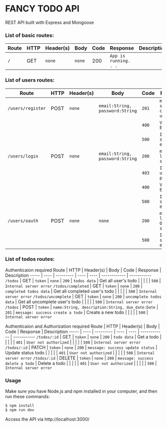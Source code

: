 # FANCY TODO API

REST API built with Express and Mongoose

### List of basic routes:
Route | HTTP | Header(s) | Body | Code | Response | Description
----- | ---- | --------- | ---- | ---- | ------------ | -----------
`/`| GET | `none` | `none` | 200 | `App is running. . .` |

### List of users routes:
Route | HTTP | Header(s) | Body | Code | Response | Description
----- | ---- | --------- | ---- | ---- | ------------ | -----------
`/users/register` | POST | `none` | `email:String, password:String` | `201` | `message: success create a user` | 
 | | | | | `400` | `Validation Error`
 | | | | | `500` | `Internal server error`
`/users/login` | POST | `none` | `email:String, password:String` | `200` | `message: login success` |
 | | | | | `403` | `Invalid username / password`
 | | | | | `400` | `Validation Error`
 | | | | | `500` | `Internal server error`
`/users/oauth` | POST | `none` | `none` | `200` | `message: login via OAuth success` |
 | | | | | `500` | `Internal server error`

### List of todos routes:
Authenticaion required
Route | HTTP | Header(s) | Body | Code | Response | Description
----- | ---- | --------- | ---- | ---- | ------------ | -----------
`/todos` | GET | `token` | `none` | `200` | `todos data` | Get all user's todo
 | | | | | `500` | `Internal server error`
 `/todos/completed` | GET | `token` | `none` | `200` | `completed todos data` | Get all completed user's todo
 | | | | | `500` | `Internal server error`
 `/todos/uncomplete` | GET | `token` | `none` | `200` | `uncomplete todos data` | Get all uncomplete user's todo
 | | | | | `500` | `Internal server error`
  `/todos` | POST | `token` | `name:String, description:String, due_date:Date` | `201` | `message: success create a todo` | Create a new todo
 | | | | | `500` | `Internal server error`

Authenticaion and Authorization required
Route | HTTP | Header(s) | Body | Code | Response | Description
----- | ---- | --------- | ---- | ---- | ------------ | -----------
`/todos/:id` | GET | `token` | `none` | `200` | `todo data` | Get a todo
 | | | | | `401` | `User not authorized`
 | | | | | `500` | `Internal server error`
 `/todos/:id` | PATCH | `token` | `none` | `200` | `message: success update status` | Update status todo
 | | | | | `401` | `User not authorized`
 | | | | | `500` | `Internal server error`
 `/todos/:id` | DELETE | `token` | `none` | `200` | `message: success delete a todo` | Delete a todo
 | | | | | `401` | `User not authorized`
 | | | | | `500` | `Internal server error`

### Usage
Make sure you have Node.js and npm installed in your computer, and then run these commands:

```
$ npm install
$ npm run dev
```

Access the API via http://localhost:3000/
